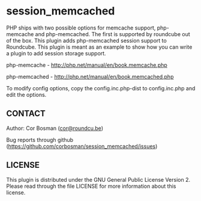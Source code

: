 session_memcached
=================

PHP ships with two possible options for memcache support, php-memcache and php-memcached. 
The first is supported by roundcube out of the box. This plugin adds php-memcached session support to Roundcube.
This plugin is meant as an example to show how you can write a plugin to add session storage support. 

php-memcache  - http://php.net/manual/en/book.memcache.php

php-memcached - http://php.net/manual/en/book.memcached.php

To modify config options, copy the config.inc.php-dist to config.inc.php and edit the options.

CONTACT
-------
Author:   Cor Bosman (cor@roundcu.be)

Bug reports through github (https://github.com/corbosman/session_memcached/issues)

LICENSE
-------

This plugin is distributed under the GNU General Public License Version 2.
Please read through the file LICENSE for more information about this license.
